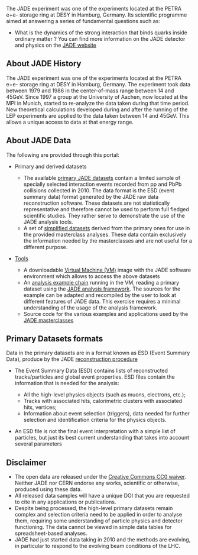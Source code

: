The JADE experiment was one of the experiments located at the PETRA e+e-
 storage ring at DESY in Hamburg, Germany.  Its scientific 
programme aimed at answering a series of fundamental questions such as:

*   What is the dynamics of the strong interaction that binds quarks inside ordinary matter ? 
You can find more information on the JADE detector and physics on the [JADE website](https://wwwjade.mpp.mpg.de/)

## About JADE History
The JADE experiment was one of the experiments located at the PETRA e+e-
 storage ring at DESY in Hamburg, Germany. The experiment took data 
 between 1979 and 1986 in the center-of-mass range between 14 and 45GeV. 
 Since 1997 a group at the University of Aachen, now located at the MPI 
 in Munich, started to re-analyze the data taken during that time period. 
 New theoretical calculations developed during and after the running of 
 the LEP experiments are applied to the data taken between 14 and 45GeV. 
 This allows a unique access to data at that energy range. 

## About JADE Data

The following are provided through this portal:

*   Primary and derived datasets

    *   The available [primary JADE datasets](FIXME) contain a limited 
    sample of specially selected interaction events recorded from pp 
    and PbPb collisions collected in 2010\. The data format is the ESD 
    (event summary data) format generated by the JADE raw data 
    reconstruction software. These datasets are not statistically 
    representative and therefore cannot be used to perform full fledged 
    scientific studies. They rather serve to demonstrate the use of the 
    JADE analysis tools.
    *   A set of [simplified datasets](FIXME) derived from the primary 
    ones for use in the provided masterclass analyses. These data contain
     exclusively the information needed by the masterclasses and are 
     not useful for a different purpose.
*   [Tools](FIXME)

    *   A downloadable [Virtual Machine (VM)](/docs/jade-virtual-machine) 
    image with the JADE software environment which allows to access the above datasets
    *   An [analysis example chain](/docs/jade-getting-started) running 
    in the VM, reading a primary dataset using the 
    [JADE analysis framework](http://aliweb.cern.ch/Offline/Activities/Analysis/AnalysisFramework/index.html). 
    The sources for the example can be adapted and recompiled by the 
    user to look at different features of JADE data. This exercise 
    requires a minimal understanding of the usage of the analysis framework.
    *   Source code for the various examples and applications used by 
    the [JADE masterclasses](http://jade.physicsmasterclasses.org/MasterClassWebpage.html)

## Primary Datasets formats

Data in the primary datasets are in a format known as 
ESD (Event Summary Data), produce by the 
JADE [reconstruction procedure](http://aliweb.cern.ch/Offline/Activities/Reconstruction/index.html)

*   The Event Summary Data (ESD) contains lists of reconstructed 
tracks/particles and global event properties. ESD files contain the 
information that is needed for the analysis:

    *   All the high-level physics objects (such as muons, electrons, etc.);
    *   Tracks with associated hits, calorimetric clusters with associated
     hits, vertices;
    *   Information about event selection (triggers), data needed for 
    further selection and identification criteria for the physics objects.
*   An ESD file is not the final event interpretation with a simple list 
of particles, but just its best current understanding that takes into 
account several parameters

## Disclaimer

*   The open data are released under the [Creative Commons CC0 waiver](http://creativecommons.org/publicdomain/zero/1.0/). Neither JADE nor CERN endorse any works, scientific or otherwise, produced using these data.
*   All released data samples will have a unique DOI that you are requested to cite in any applications or publications.
*   Despite being processed, the high-level primary datasets remain complex and selection criteria need to be applied in order to analyse them, requiring some understanding of particle physics and detector functioning. The data cannot be viewed in simple data tables for spreadsheet-based analyses.
*   JADE had just started data taking in 2010 and the methods are evolving, in particular to respond to the evolving beam conditions of the LHC.
